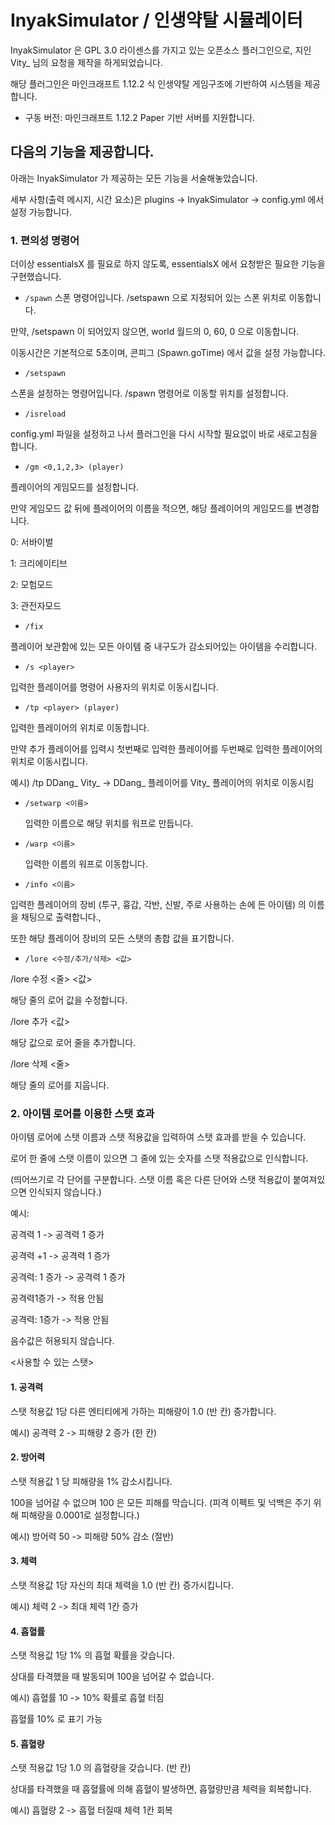 # InyakSimulator / 인생약탈 시뮬레이터
InyakSimulator 은 GPL 3.0 라이센스를 가지고 있는 오픈소스 플러그인으로, 지인 Vity_ 님의 요청을 제작을 하게되었습니다.

해당 플러그인은 마인크래프트 1.12.2 식 인생약탈 게임구조에 기반하여 시스템을 제공합니다.

* 구동 버전: 마인크래프트 1.12.2 Paper 기반 서버를 지원합니다.

## 다음의 기능을 제공합니다.
아래는 InyakSimulator 가 제공하는 모든 기능을 서술해놓았습니다.

세부 사항(출력 메시지, 시간 요소)은 plugins -> InyakSimulator -> config.yml 에서 설정 가능합니다.

### 1. 편의성 명령어
더이상 essentialsX 를 필요로 하지 않도록, essentialsX 에서 요청받은 필요한 기능을 구현했습니다.

* `/spawn`
스폰 명령어입니다. /setspawn 으로 지정되어 있는 스폰 위치로 이동합니다.

만약, /setspawn 이 되어있지 않으면, world 월드의 0, 60, 0 으로 이동합니다.

이동시간은 기본적으로 5초이며, 콘피그 (Spawn.goTime) 에서 값을 설정 가능합니다.

* `/setspawn`

스폰을 설정하는 명령어입니다. /spawn 명령어로 이동할 위치를 설정합니다.

* `/isreload`

config.yml 파일을 설정하고 나서 플러그인을 다시 시작할 필요없이 바로 새로고침을 합니다.

* `/gm <0,1,2,3> (player)`

플레이어의 게임모드를 설정합니다. 

만약 게임모드 값 뒤에 플레이어의 이름을 적으면, 해당 플레이어의 게임모드를 변경합니다.

0: 서바이벌

1: 크리에이티브

2: 모험모드

3: 관전자모드


* `/fix`

플레이어 보관함에 있는 모든 아이템 중 내구도가 감소되어있는 아이템을 수리합니다.

* `/s <player>`

입력한 플레이어를 명령어 사용자의 위치로 이동시킵니다.

* `/tp <player> (player)`

입력한 플레이어의 위치로 이동합니다. 

만약 추가 플레이어를 입력시 첫번째로 입력한 플레이어를 두번째로 입력한 플레이어의 위치로 이동시킵니다.

예시) /tp DDang_ Vity_ -> DDang_ 플레이어를 Vity_ 플레이어의 위치로 이동시킴

* `/setwarp <이름>`

  입력한 이름으로 해당 위치를 워프로 만듭니다.

* `/warp <이름>`

  입력한 이름의 워프로 이동합니다.

* `/info <이름>`

입력한 플레이어의 장비 (투구, 흉갑, 각반, 신발, 주로 사용하는 손에 든 아이템) 의 이름을 채팅으로 출력합니다.,

또한 해당 플레이어 장비의 모든 스탯의 총합 값을 표기합니다.

* `/lore <수정/추가/삭제> <값>`

/lore 수정 <줄> <값>

해당 줄의 로어 값을 수정합니다.

/lore 추가 <값>

해당 값으로 로어 줄을 추가합니다.

/lore 삭제 <줄>

해당 줄의 로어를 지웁니다.


### 2. 아이템 로어를 이용한 스탯 효과

아이템 로어에 스탯 이름과 스탯 적용값을 입력하여 스탯 효과를 받을 수 있습니다.

로어 한 줄에 스탯 이름이 있으면 그 줄에 있는 숫자를 스탯 적용값으로 인식합니다. 

(띄어쓰기로 각 단어를 구분합니다. 스탯 이름 혹은 다른 단어와 스탯 적용값이 붙여져있으면 인식되지 않습니다.)

예시:

공격력 1 -> 공격력 1 증가

공격력 +1 -> 공격력 1 증가

공격력: 1 증가 -> 공격력 1 증가 

공격력1증가 -> 적용 안됨

공격력: 1증가 -> 적용 안됨

음수값은 허용되지 않습니다.

<사용할 수 있는 스탯>

#### 1. 공격력

스탯 적용값 1당 다른 엔티티에게 가하는 피해량이 1.0 (반 칸) 증가합니다.

예시) 공격력 2 -> 피해량 2 증가 (한 칸)

#### 2. 방어력

스탯 적용값 1 당 피해량을 1% 감소시킵니다.

100을 넘어갈 수 없으며 100 은 모든 피해를 막습니다. (피격 이펙트 및 넉백은 주기 위해 피해량을 0.0001로 설정합니다.)

예시) 방어력 50 -> 피해량 50% 감소 (절반)

#### 3. 체력

스탯 적용값 1당 자신의 최대 체력을 1.0 (반 칸) 증가시킵니다.

예시) 체력 2 -> 최대 체력 1칸 증가

#### 4. 흡혈률

스탯 적용값 1당 1% 의 흡혈 확률을 갖습니다.

상대를 타격했을 때 발동되며 100을 넘어갈 수 없습니다.

예시) 흡혈률 10 -> 10% 확률로 흡혈 터짐

흡혈률 10% 로 표기 가능

#### 5. 흡혈량

스탯 적용값 1당 1.0 의 흡혈량을 갖습니다. (반 칸)

상대를 타격했을 때 흡혈률에 의해 흡혈이 발생하면, 흡혈량만큼 체력을 회복합니다.

예시) 흡혈량 2 -> 흡혈 터질때 체력 1칸 회복
